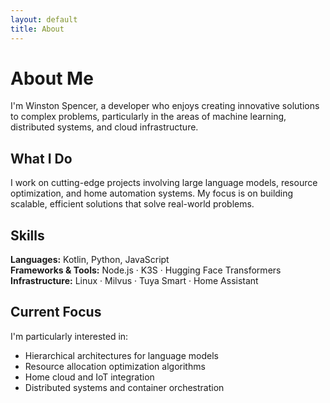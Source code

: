 ```yaml
---
layout: default
title: About
---
```


# About Me

I'm Winston Spencer, a developer who enjoys creating innovative solutions to complex problems, particularly in the areas of machine learning, distributed systems, and cloud infrastructure.

## What I Do

I work on cutting-edge projects involving large language models, resource optimization, and home automation systems. My focus is on building scalable, efficient solutions that solve real-world problems.

## Skills

**Languages:** Kotlin, Python, JavaScript  
**Frameworks & Tools:** Node.js · K3S · Hugging Face Transformers  
**Infrastructure:** Linux · Milvus · Tuya Smart · Home Assistant

## Current Focus

I'm particularly interested in:
- Hierarchical architectures for language models
- Resource allocation optimization algorithms  
- Home cloud and IoT integration
- Distributed systems and container orchestration
